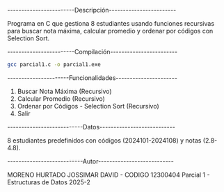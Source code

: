 ------------------------Descripción------------------------

Programa en C que gestiona 8 estudiantes usando funciones recursivas para buscar nota máxima, calcular promedio y ordenar por códigos con Selection Sort.

------------------------Compilación------------------------

```bash
gcc parcial1.c -o parcial1.exe
```
----------------------Funcionalidades----------------------

1. Buscar Nota Máxima (Recursivo)
2. Calcular Promedio (Recursivo)  
3. Ordenar por Códigos - Selection Sort (Recursivo)
4. Salir

---------------------------Datos---------------------------

8 estudiantes predefinidos con códigos (2024101-2024108) y notas (2.8-4.8).

---------------------------Autor---------------------------

MORENO HURTADO JOSSIMAR DAVID - CODIGO 12300404
Parcial 1 - Estructuras de Datos 2025-2